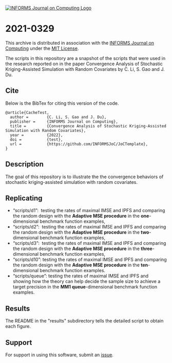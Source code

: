 [![INFORMS Journal on Computing Logo](https://INFORMSJoC.github.io/logos/INFORMS_Journal_on_Computing_Header.jpg)](https://pubsonline.informs.org/journal/ijoc)

# 2021-0329

This archive is distributed in association with the [INFORMS Journal on
Computing](https://pubsonline.informs.org/journal/ijoc) under the [MIT License](LICENSE).

The scripts in this repository are a snapshot of the scripts
that were used in the research reported on in the paper 
Convergence Analysis of Stochastic Kriging-Assisted Simulation with Random Covariates by C. Li, S. Gao and J. Du. 

## Cite

Below is the BibTex for citing this version of the code.

```
@article{CacheTest,
  author =        {C. Li, S. Gao and J. Du},
  publisher =     {INFORMS Journal on Computing},
  title =         {Convergence Analysis of Stochastic Kriging-Assisted Simulation with Random Covariates},
  year =          {2022},
  doi =           {test},
  url =           {https://github.com/INFORMSJoC/JoCTemplate},
}  
```

## Description

The goal of this repository is to illustrate the the convergence behaviors of stochastic kriging-assisted simulation with random covariates.

## Replicating

*   “scripts/d1”:  testing the rates of maximal IMSE and IPFS and comparing the random design with the **Adaptive MSE procedure** in the **one**\-dimensional benchmark function examples,
*   “scripts/d2”:  testing the rates of maximal IMSE and IPFS and comparing the random design with the **Adaptive MSE procedure** in the **two**\-dimensional benchmark function examples,
*   “scripts/d3”:  testing the rates of maximal IMSE and IPFS and comparing the random design with the **Adaptive MSE procedure** in the **three**\-dimensional benchmark function examples,
*   “scripts/d10”: testing the rates of maximal IMSE and IPFS and comparing the random design with the **Adaptive MSE procedure** in the **ten**\-dimensional benchmark function examples.
*   “scripts/queue”: testing the rates of maximal IMSE and IPFS and showing how the theory can help decide the sample size to achieve a target precision in the **MM1 queue**\-dimensional benchmark function examples.

## Results

The README in the "results" subdirectory tells the detailed script to obtain each figure.

## Support

For support in using this software, submit an
[issue](https://github.com/tkralphs/JoCTemplate/issues/new).
